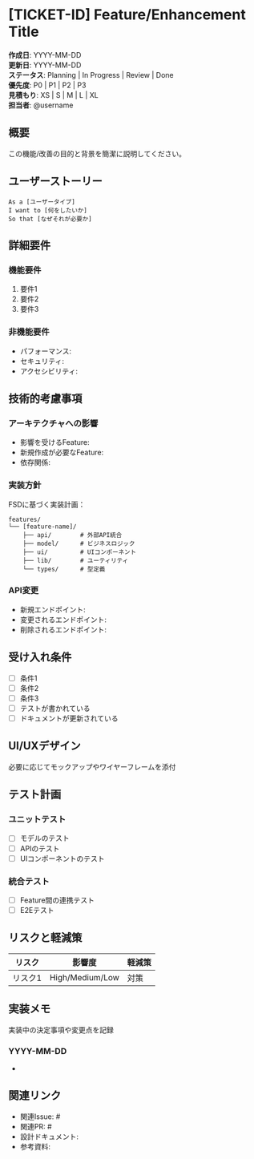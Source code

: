 # [TICKET-ID] Feature/Enhancement Title

**作成日**: YYYY-MM-DD  
**更新日**: YYYY-MM-DD  
**ステータス**: Planning | In Progress | Review | Done  
**優先度**: P0 | P1 | P2 | P3  
**見積もり**: XS | S | M | L | XL  
**担当者**: @username  

## 概要

この機能/改善の目的と背景を簡潔に説明してください。

## ユーザーストーリー

```
As a [ユーザータイプ]
I want to [何をしたいか]
So that [なぜそれが必要か]
```

## 詳細要件

### 機能要件

1. 要件1
2. 要件2
3. 要件3

### 非機能要件

- パフォーマンス: 
- セキュリティ: 
- アクセシビリティ: 

## 技術的考慮事項

### アーキテクチャへの影響

- 影響を受けるFeature: 
- 新規作成が必要なFeature: 
- 依存関係: 

### 実装方針

FSDに基づく実装計画：

```
features/
└── [feature-name]/
    ├── api/        # 外部API統合
    ├── model/      # ビジネスロジック
    ├── ui/         # UIコンポーネント
    ├── lib/        # ユーティリティ
    └── types/      # 型定義
```

### API変更

- 新規エンドポイント: 
- 変更されるエンドポイント: 
- 削除されるエンドポイント: 

## 受け入れ条件

- [ ] 条件1
- [ ] 条件2
- [ ] 条件3
- [ ] テストが書かれている
- [ ] ドキュメントが更新されている

## UI/UXデザイン

必要に応じてモックアップやワイヤーフレームを添付

## テスト計画

### ユニットテスト

- [ ] モデルのテスト
- [ ] APIのテスト
- [ ] UIコンポーネントのテスト

### 統合テスト

- [ ] Feature間の連携テスト
- [ ] E2Eテスト

## リスクと軽減策

| リスク | 影響度 | 軽減策 |
|--------|--------|--------|
| リスク1 | High/Medium/Low | 対策 |

## 実装メモ

実装中の決定事項や変更点を記録

### YYYY-MM-DD
- 

## 関連リンク

- 関連Issue: #
- 関連PR: #
- 設計ドキュメント: 
- 参考資料: